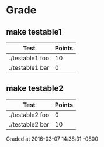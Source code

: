 # Grade
## make testable1
| Test | Points |
| ---- | ------ |
| ./testable1 foo | 10 |
| ./testable1 bar | 0 |
## make testable2
| Test | Points |
| ---- | ------ |
| ./testable2 foo | 0 |
| ./testable2 bar | 10 |
Graded at 2016-03-07 14:38:31 -0800